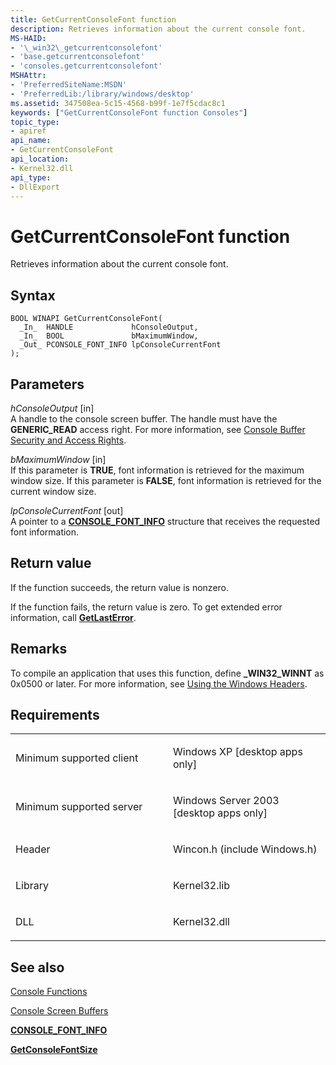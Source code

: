 ```yaml
---
title: GetCurrentConsoleFont function
description: Retrieves information about the current console font.
MS-HAID:
- '\_win32\_getcurrentconsolefont'
- 'base.getcurrentconsolefont'
- 'consoles.getcurrentconsolefont'
MSHAttr:
- 'PreferredSiteName:MSDN'
- 'PreferredLib:/library/windows/desktop'
ms.assetid: 347508ea-5c15-4568-b99f-1e7f5cdac8c1
keywords: ["GetCurrentConsoleFont function Consoles"]
topic_type:
- apiref
api_name:
- GetCurrentConsoleFont
api_location:
- Kernel32.dll
api_type:
- DllExport
---
```


# GetCurrentConsoleFont function


Retrieves information about the current console font.

Syntax
------

```ManagedCPlusPlus
BOOL WINAPI GetCurrentConsoleFont(
  _In_  HANDLE             hConsoleOutput,
  _In_  BOOL               bMaximumWindow,
  _Out_ PCONSOLE_FONT_INFO lpConsoleCurrentFont
);
```

Parameters
----------

*hConsoleOutput* \[in\]  
A handle to the console screen buffer. The handle must have the **GENERIC\_READ** access right. For more information, see [Console Buffer Security and Access Rights](console-buffer-security-and-access-rights.md).

*bMaximumWindow* \[in\]  
If this parameter is **TRUE**, font information is retrieved for the maximum window size. If this parameter is **FALSE**, font information is retrieved for the current window size.

*lpConsoleCurrentFont* \[out\]  
A pointer to a [**CONSOLE\_FONT\_INFO**](console-font-info-str.md) structure that receives the requested font information.

Return value
------------

If the function succeeds, the return value is nonzero.

If the function fails, the return value is zero. To get extended error information, call [**GetLastError**](https://msdn.microsoft.com/library/windows/desktop/ms679360).

Remarks
-------

To compile an application that uses this function, define **\_WIN32\_WINNT** as 0x0500 or later. For more information, see [Using the Windows Headers](https://msdn.microsoft.com/library/windows/desktop/aa383745).

Requirements
------------

<table>
<colgroup>
<col width="50%" />
<col width="50%" />
</colgroup>
<tbody>
<tr class="odd">
<td><p>Minimum supported client</p></td>
<td><p>Windows XP [desktop apps only]</p></td>
</tr>
<tr class="even">
<td><p>Minimum supported server</p></td>
<td><p>Windows Server 2003 [desktop apps only]</p></td>
</tr>
<tr class="odd">
<td><p>Header</p></td>
<td>Wincon.h (include Windows.h)</td>
</tr>
<tr class="even">
<td><p>Library</p></td>
<td>Kernel32.lib</td>
</tr>
<tr class="odd">
<td><p>DLL</p></td>
<td>Kernel32.dll</td>
</tr>
</tbody>
</table>

## See also


[Console Functions](console-functions.md)

[Console Screen Buffers](console-screen-buffers.md)

[**CONSOLE\_FONT\_INFO**](console-font-info-str.md)

[**GetConsoleFontSize**](getconsolefontsize.md)

 

 




